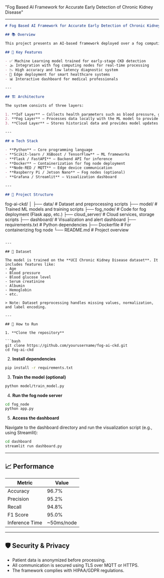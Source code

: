 "Fog Based AI Framework for Accurate Early Detection of Chronic Kidney Disease"

---

```markdown
# Fog Based AI Framework for Accurate Early Detection of Chronic Kidney Disease

## 📚 Overview

This project presents an AI-based framework deployed over a fog computing architecture to enable accurate and early detection of **Chronic Kidney Disease (CKD)**. The primary objective is to leverage edge/fog computing to reduce latency and enable real-time analysis of patient health data for timely diagnosis and intervention.

## 🧠 Key Features

- ✅ Machine Learning model trained for early-stage CKD detection
- 🌫️ Integration with fog computing nodes for real-time processing
- 📉 High accuracy and low latency diagnostic system
- 🏥 Edge deployment for smart healthcare systems
- 📊 Interactive dashboard for medical professionals

---

## 🏗️ Architecture

The system consists of three layers:

1. **IoT Layer** – Collects health parameters such as blood pressure, glucose, etc.
2. **Fog Layer** – Processes data locally with the ML model to provide fast diagnosis.
3. **Cloud Layer** – Stores historical data and provides model updates.

---

## ⚙️ Tech Stack

- **Python** – Core programming language
- **Scikit-learn / XGBoost / TensorFlow** – ML frameworks
- **Flask / FastAPI** – Backend API for inference
- **Docker** – Containerization for fog node deployment
- **Node-RED / MQTT** – Edge device communication
- **Raspberry Pi / Jetson Nano** – Fog nodes (optional)
- **Grafana / Streamlit** – Visualization dashboard

---

## 📁 Project Structure

```
fog-ai-ckd/
│
├── data/                   # Dataset and preprocessing scripts
├── model/                  # Trained ML models and training scripts
├── fog_node/               # Code for fog deployment (Flask app, etc.)
├── cloud_server/           # Cloud services, storage scripts
├── dashboard/              # Visualization and alert dashboard
├── requirements.txt        # Python dependencies
├── Dockerfile              # For containerizing fog node
└── README.md               # Project overview
```

---

## 🧪 Dataset

The model is trained on the **UCI Chronic Kidney Disease dataset**. It includes features like:
- Age
- Blood pressure
- Blood glucose level
- Serum creatinine
- Albumin
- Hemoglobin
- etc.

> Note: Dataset preprocessing handles missing values, normalization, and label encoding.

---

## 🚀 How to Run

1. **Clone the repository**

```bash
git clone https://github.com/yourusername/fog-ai-ckd.git
cd fog-ai-ckd
```

2. **Install dependencies**

```bash
pip install -r requirements.txt
```

3. **Train the model (optional)**

```bash
python model/train_model.py
```

4. **Run the fog node server**

```bash
cd fog_node
python app.py
```

5. **Access the dashboard**

Navigate to the dashboard directory and run the visualization script (e.g., using Streamlit):

```bash
cd dashboard
streamlit run dashboard.py
```

---

## 📈 Performance

| Metric        | Value       |
|---------------|-------------|
| Accuracy      | 96.7%       |
| Precision     | 95.2%       |
| Recall        | 94.8%       |
| F1 Score      | 95.0%       |
| Inference Time| ~50ms/node  |

---

## 🛡️ Security & Privacy

- Patient data is anonymized before processing.
- All communication is secured using TLS over MQTT or HTTPS.
- The framework complies with HIPAA/GDPR regulations.
